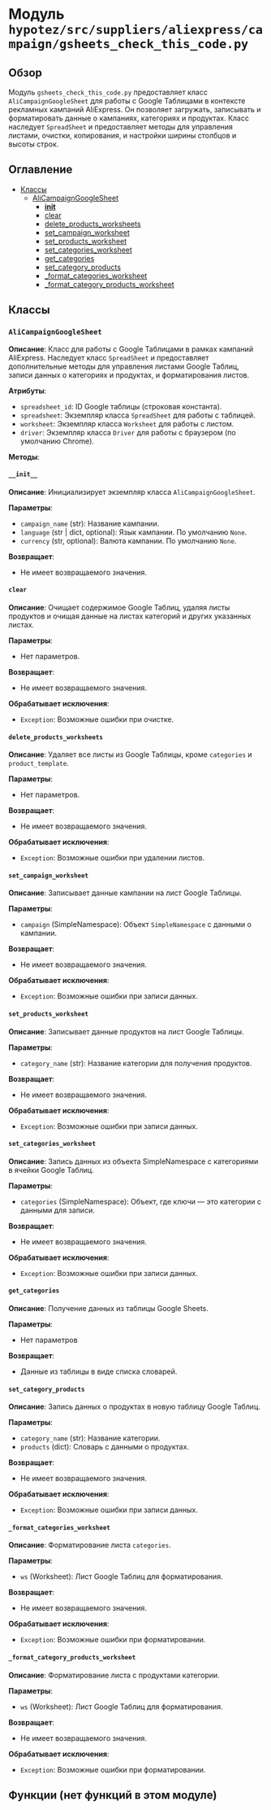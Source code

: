 # Модуль `hypotez/src/suppliers/aliexpress/campaign/gsheets_check_this_code.py`

## Обзор

Модуль `gsheets_check_this_code.py` предоставляет класс `AliCampaignGoogleSheet` для работы с Google Таблицами в контексте рекламных кампаний AliExpress.  Он позволяет загружать, записывать и форматировать данные о кампаниях, категориях и продуктах. Класс наследует `SpreadSheet` и предоставляет методы для управления листами, очистки, копирования, и настройки ширины столбцов и высоты строк.


## Оглавление

* [Классы](#классы)
    * [AliCampaignGoogleSheet](#alicampaigngooglesheet)
        * [__init__](#__init__)
        * [clear](#clear)
        * [delete_products_worksheets](#delete_products_worksheets)
        * [set_campaign_worksheet](#set_campaign_worksheet)
        * [set_products_worksheet](#set_products_worksheet)
        * [set_categories_worksheet](#set_categories_worksheet)
        * [get_categories](#get_categories)
        * [set_category_products](#set_category_products)
        * [_format_categories_worksheet](#_format_categories_worksheet)
        * [_format_category_products_worksheet](#_format_category_products_worksheet)

## Классы

### `AliCampaignGoogleSheet`

**Описание**: Класс для работы с Google Таблицами в рамках кампаний AliExpress. Наследует класс `SpreadSheet` и предоставляет дополнительные методы для управления листами Google Таблиц, записи данных о категориях и продуктах, и форматирования листов.

**Атрибуты**:

* `spreadsheet_id`:  ID Google таблицы (строковая константа).
* `spreadsheet`: Экземпляр класса `SpreadSheet` для работы с таблицей.
* `worksheet`: Экземпляр класса `Worksheet` для работы с листом.
* `driver`: Экземпляр класса `Driver` для работы с браузером (по умолчанию Chrome).


**Методы**:

#### `__init__`

**Описание**: Инициализирует экземпляр класса `AliCampaignGoogleSheet`.

**Параметры**:

* `campaign_name` (str): Название кампании.
* `language` (str | dict, optional): Язык кампании. По умолчанию `None`.
* `currency` (str, optional): Валюта кампании. По умолчанию `None`.


**Возвращает**:

*  Не имеет возвращаемого значения.


#### `clear`

**Описание**: Очищает содержимое Google Таблиц, удаляя листы продуктов и очищая данные на листах категорий и других указанных листах.

**Параметры**:

* Нет параметров.

**Возвращает**:

* Не имеет возвращаемого значения.

**Обрабатывает исключения**:

* `Exception`: Возможные ошибки при очистке.


#### `delete_products_worksheets`

**Описание**: Удаляет все листы из Google Таблицы, кроме `categories` и `product_template`.

**Параметры**:

* Нет параметров.

**Возвращает**:

* Не имеет возвращаемого значения.

**Обрабатывает исключения**:

* `Exception`: Возможные ошибки при удалении листов.


#### `set_campaign_worksheet`

**Описание**: Записывает данные кампании на лист Google Таблицы.

**Параметры**:

* `campaign` (SimpleNamespace): Объект `SimpleNamespace` с данными о кампании.


**Возвращает**:

* Не имеет возвращаемого значения.

**Обрабатывает исключения**:

* `Exception`: Возможные ошибки при записи данных.


#### `set_products_worksheet`

**Описание**: Записывает данные продуктов на лист Google Таблицы.

**Параметры**:

* `category_name` (str): Название категории для получения продуктов.

**Возвращает**:

* Не имеет возвращаемого значения.

**Обрабатывает исключения**:

* `Exception`: Возможные ошибки при записи данных.


#### `set_categories_worksheet`

**Описание**: Запись данных из объекта SimpleNamespace с категориями в ячейки Google Таблиц.

**Параметры**:

* `categories` (SimpleNamespace): Объект, где ключи — это категории с данными для записи.

**Возвращает**:

* Не имеет возвращаемого значения.


**Обрабатывает исключения**:

* `Exception`: Возможные ошибки при записи данных.


#### `get_categories`

**Описание**: Получение данных из таблицы Google Sheets.

**Параметры**:

* Нет параметров

**Возвращает**:

* Данные из таблицы в виде списка словарей.


#### `set_category_products`

**Описание**: Запись данных о продуктах в новую таблицу Google Таблиц.

**Параметры**:

* `category_name` (str): Название категории.
* `products` (dict): Словарь с данными о продуктах.

**Возвращает**:

* Не имеет возвращаемого значения.

**Обрабатывает исключения**:

* `Exception`: Возможные ошибки при записи данных.


#### `_format_categories_worksheet`

**Описание**: Форматирование листа `categories`.

**Параметры**:

* `ws` (Worksheet): Лист Google Таблиц для форматирования.

**Возвращает**:

* Не имеет возвращаемого значения.

**Обрабатывает исключения**:

* `Exception`: Возможные ошибки при форматировании.


#### `_format_category_products_worksheet`

**Описание**: Форматирование листа с продуктами категории.

**Параметры**:

* `ws` (Worksheet): Лист Google Таблиц для форматирования.

**Возвращает**:

* Не имеет возвращаемого значения.

**Обрабатывает исключения**:

* `Exception`: Возможные ошибки при форматировании.


## Функции (нет функций в этом модуле)